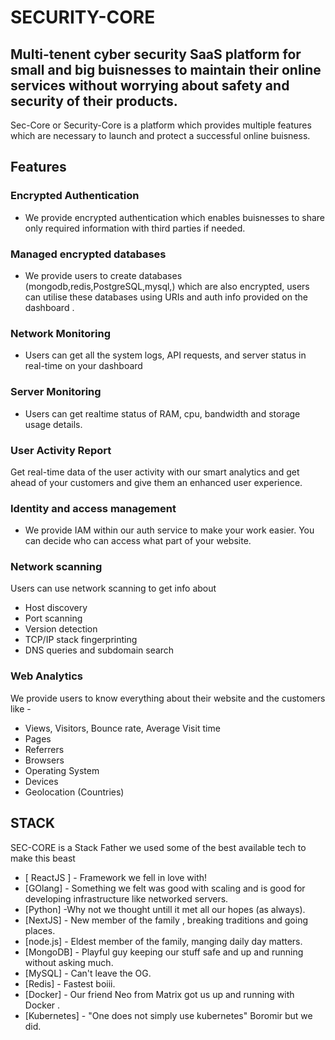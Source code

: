 # SECURITY-CORE
## Multi-tenent cyber security SaaS platform for small and big buisnesses to maintain their online services without worrying about safety and security of their products. 


Sec-Core or Security-Core is a platform which provides multiple features which are necessary to launch and protect a successful online buisness.


## Features

### Encrypted Authentication
- We provide encrypted authentication which enables buisnesses to share only required information with third parties if needed.
### Managed encrypted databases
- We provide users to create databases (mongodb,redis,PostgreSQL,mysql,) which are also encrypted, users can utilise these databases using URIs and auth info provided on the dashboard .
### Network Monitoring 
- Users can get all the system logs, API requests, and server status in real-time on your dashboard
### Server Monitoring
- Users can get realtime status of RAM, cpu, bandwidth and storage usage details.
### User Activity Report 
Get real-time data of the user activity with our smart analytics and get ahead of your customers and give them an enhanced user experience.
### Identity and access management 
- We provide IAM within our auth service to make your work easier. You can decide who can access what part of your website.
### Network scanning
Users can use network scanning to get info about
- Host discovery
- Port scanning
- Version detection
- TCP/IP stack fingerprinting 
- DNS queries and subdomain search
### Web Analytics
We provide users to know everything about their website and the customers like - 
- Views, Visitors, Bounce rate, Average Visit time
- Pages
- Referrers
- Browsers
- Operating System
- Devices
- Geolocation (Countries)







## STACK

SEC-CORE is a Stack Father we used some of the best available tech to make this beast

- [ ReactJS ]  - Framework we fell in love with!
- [GOlang] - Something we felt was good with scaling and is good for developing infrastructure like networked servers.
- [Python] -Why not we thought untill it met all our hopes (as always).
- [NextJS] - New member of the family , breaking traditions and going places.
- [node.js] - Eldest member of the family, manging daily day matters. 
- [MongoDB] - Playful guy keeping our stuff safe and up and running without asking much. 
- [MySQL] - Can't leave the OG.
- [Redis] - Fastest boiii.
- [Docker] - Our friend Neo from Matrix got us up and running with Docker .
- [Kubernetes] - "One does not simply use kubernetes" Boromir
but we did.
